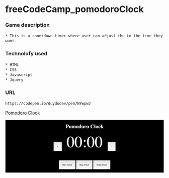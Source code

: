 # freeCodeCamp_pomodoroClock
### Game description
    * This is a countdown timer where user can adjust the to the time they want.
### Technolofy used
    * HTML
    * CSS
    * Javascript
    * Jquery
### URL
    https://codepen.io/duydodev/pen/NYwpwJ
[Pomodoro Clock](https://codepen.io/duydodev/pen/NYwpwJ)

![Image of Pomodoro](/pomodoro.png)